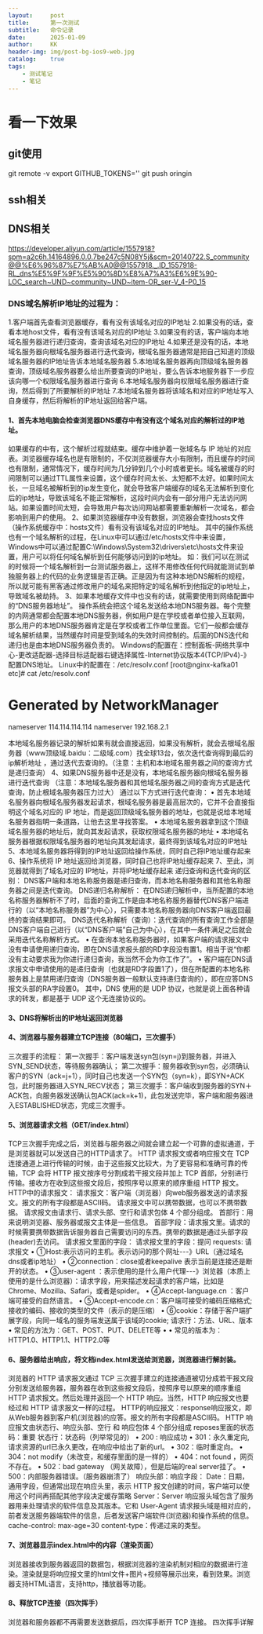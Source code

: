 ```yaml
---
layout:     post
title:      第一次测试
subtitle:   命令记录
date:       2025-01-09
author:     KK
header-img: img/post-bg-ios9-web.jpg
catalog: 	true
tags:
    - 测试笔记
    - 笔记
---
```

#  看一下效果
##  git使用
git remote -v
export GITHUB_TOKENS=''
git push oringin
## ssh相关

## DNS相关
https://developer.aliyun.com/article/1557918?spm=a2c6h.14164896.0.0.7be247c5N08Y5j&scm=20140722.S_community@@%E6%96%87%E7%AB%A0@@1557918._.ID_1557918-RL_dns%E5%9F%9F%E5%90%8D%E8%A7%A3%E6%9E%90-LOC_search~UND~community~UND~item-OR_ser-V_4-P0_15
### DNS域名解析IP地址的过程为：
1.客户端首先查看浏览器缓存，看有没有该域名对应的IP地址
2.如果没有的话，查看本地host文件，看有没有该域名对应的IP地址
3.如果没有的话，客户端向本地域名服务器进行递归查询，查询该域名对应的IP地址
4.如果还是没有的话，本地域名服务器向根域名服务器进行迭代查询，根域名服务器通常是把自己知道的顶级域名服务器的IP地址告诉本地域名服务器
5.本地域名服务器再向顶级域名服务器查询，顶级域名服务器要么给出所要查询的IP地址，要么告诉本地服务器下一步应该向哪一个权限域名服务器进行查询
6.本地域名服务器向权限域名服务器进行查询，然后得到了所要解析的IP地址
7.本地域名服务器将该域名和对应的IP地址写入自身缓存，然后将解析的IP地址返回给客户端。
#### 1、首先本地电脑会检查浏览器DNS缓存中有没有这个域名对应的解析过的IP地址。
如果缓存的中有，这个解析过程就结束。缓存中维护着一张域名与 IP 地址的对应表。浏览器缓存域名也是有限制的，不仅浏览器缓存大小有限制，而且缓存的时间也有限制，通常情况下，缓存时间为几分钟到几个小时或者更长。域名被缓存的时间限制可以通过TTL属性来设置，这个缓存时间太长、太短都不太好。如果时间太长，一旦域名被解析到的ip发生变化，就会导致客户端缓存的域名无法解析到变化后的ip地址，导致该域名不能正常解析，这段时间内会有一部分用户无法访问网站。如果设置时间太短，会导致用户每次访问网站都需要重新解析一次域名，都会影响到用户的使用。
2、如果浏览器缓存中没有数据，浏览器会查找hosts文件（操作系统缓存中：hosts文件）看有没有该域名对应的IP地址。
其中的操作系统也有一个域名解析的过程，在Linux中可以通过/etc/hosts文件中来设置，Windows中可以通过配置C:\Windows\System32\drivers\etc\hosts文件来设置，用户可以将任何域名解析到任何能够访问到的ip地址。
如：我们可以在测试的时候将一个域名解析到一台测试服务器上，这样不用修改任何代码就能测试到单独服务器上的代码的业务逻辑是否正确。正是因为有这种本地DNS解析的规程，所以就可能有黑客通过修改用户的域名来把特定的域名解析到他指定的ip地址上，导致域名被劫持。
3、如果本地缓存文件中也没有的话，就需要使用到网络配置中的“DNS服务器地址”。
操作系统会把这个域名发送给本地DNS服务器。每个完整的内网通常都会配置本地DNS服务器，例如用户是在学校或者单位接入互联网，那么用户的本地DNS服务器肯定是在学校或者工作单位里面。它们一般都会缓存域名解析结果，当然缓存时间是受到域名的失效时间控制的。后面的DNS迭代和递归也是由本地DNS服务器负责的。
Windows的配置在：控制面板-网络共享中心-更改适配器-选择目标适配器右键选择属性-Internet协议版本4(TCP/IPv4)-》配置DNS地址。
Linux中的配置在：/etc/resolv.conf
[root@nginx-kafka01 etc]# cat /etc/resolv.conf
# Generated by NetworkManager
nameserver 114.114.114.114
nameserver 192.168.2.1

本地域名服务器记录的解析如果有就会直接返回，如果没有解析，就会去根域名服务器（www顶级域.baidu：二级域.com）找全球13台，依次迭代查询得到最后的ip解析地址 ，通过迭代去查询的。（注意：主机和本地域名服务器之间的查询方式是递归查询）
4、如果DNS服务器中还是没有，本地域名服务器向根域名服务器进行迭代查询
（注意：本地域名服务器和其他域名服务器之间的查询方式是迭代查询，防止根域名服务器压力过大）
通过以下方式进行迭代查询：
• 首先本地域名服务器向根域名服务器发起请求，根域名服务器是最高层次的，它并不会直接指明这个域名对应的 IP 地址，而是返回顶级域名服务器的地址，也就是说给本地域名服务器指明一条道路，让他去这里寻找答案。
• 本地域名服务器拿到这个顶级域名服务器的地址后，就向其发起请求，获取权限域名服务器的地址
• 本地域名服务器根据权限域名服务器的地址向其发起请求，最终得到该域名对应的IP地址
5、本地域名服务器将得到的IP地址返回给操作系统，同时自己将IP地址缓存起来
6、操作系统将 IP 地址返回给浏览器，同时自己也将IP地址缓存起来
7、至此，浏览器就得到了域名对应的 IP地址，并将IP地址缓存起来
递归查询和迭代查询的区别：
DNS客户端和本地名称服务器是递归查询，而本地名称服务器和其他名称服务器之间是迭代查询。
DNS递归名称解析：
在DNS递归解析中，当所配置的本地名称服务器解析不了时，后面的查询工作是由本地名称服务器替代DNS客户端进行的（以“本地名称服务器”为中心），只需要本地名称服务器向DNS客户端返回最终的查询结果即可。
DNS迭代名称解析（查询）：迭代查询的所有查询工作全部是DNS客户端自己进行（以“DNS客户端”自己为中心），在其中一条件满足之后就会采用迭代名称解析方式。
• 在查询本地名称服务器时，如果客户端的请求报文中没有申请使用递归查询，即在DNS请求报头部的RD字段没有置1。相当于说“你都没有主动要求我为你进行递归查询，我当然不会为你工作了”。
• 客户端在DNS请求报文中申请使用的是递归查询（也就是RD字段置1了），但在所配置的本地名称服务器上是禁用递归查询（DNS服务器一般默认支持递归查询的），即在应答DNS报文头部的RA字段置0。
其中，DNS 使用的是 UDP 协议，也就是说上面各种请求的转发，都是基于 UDP 这个无连接协议的。



#### 3、DNS将解析出的IP地址返回浏览器
#### 4、浏览器与服务器建立TCP连接（80端口，三次握手）
三次握手的流程：
第一次握手：客户端发送syn包(syn=j)到服务器，并进入SYN_SEND状态，等待服务器确认；
第二次握手：服务器收到syn包，必须确认客户的SYN（ack=j+1），同时自己也发送一个SYN包（syn=k），即SYN+ACK包，此时服务器进入SYN_RECV状态；
第三次握手：客户端收到服务器的SYN＋ACK包，向服务器发送确认包ACK(ack=k+1)，此包发送完毕，客户端和服务器进入ESTABLISHED状态，完成三次握手。
#### 5、浏览器请求文档（GET/index.html）
TCP三次握手完成之后，浏览器与服务器之间就会建立起一个可靠的虚拟通道，于是浏览器就可以发送自己的HTTP请求了。
HTTP 请求报文或者响应报文在 TCP 连接通道上进行传输的时候，由于这些报文比较大，为了更容易和准确可靠的传输，TCP 会将 HTTP 报文按序号分割成若干报文段并加上 TCP 首部，分别进行传输。接收方在收到这些报文段后，按照序号以原来的顺序重组 HTTP 报文。
HTTP中的请求报文：
请求报文：客户端（浏览器）向web服务器发送的请求报文。报文的所有字段都是ASCII码。
请求报文中可以携带数据，也可以不携带数据。 请求报文由请求行、请求头部、空行和请求包体 4 个部分组成。
首部行：用来说明浏览器、服务器或报文主体是一些信息。
首部字段：请求报文里。请求的时候需要携带数据告诉服务器自己需要访问的东西。携带的数据是通过头部字段(header)去访问。
请求报文里面的字段：
请求报文里的字段：提问 requests: 请求报文
• ①Host:表示访问的主机。表示访问的那个网址---》URL（通过域名dns或者ip地址）
• ②connection：close或者keepalive 表示当前是连接还是断开的状态。
• ③user-agent ：表示使用的是什么用户代理---》浏览器（本质上使用的是什么浏览器）：请求字段，用来描述发起请求的客户端，比如是Chrome、Mozilla、Safari，或者是spider。
• ④Accept-language.cn ：客户端可接受的自然语言。
• ⑤Accept-encode.cn：客户端可接受的编码压缩格式;接收的编码、接收的类型的文件（表示的是压缩）
• ⑥cookie：存储于客户端扩展字段，向同一域名的服务端发送属于该域的cookie;
请求行：方法、URL、版本
• 常见的方法为：GET、POST、PUT、DELETE等
• 
• 常见的版本为：HTTP1.0、HTTP1.1、HTTP2.0等
#### 6、服务器给出响应，将文档index.html发送给浏览器，浏览器进行解封装。
浏览器的 HTTP 请求报文通过 TCP 三次握手建立的连接通道被切分成若干报文段分别发送给服务器，服务器在收到这些报文段后，按照序号以原来的顺序重组 HTTP 请求报文。然后处理并返回一个 HTTP 响应。当然，HTTP 响应报文也要经过和 HTTP 请求报文一样的过程。
HTTP的响应报文：response响应报文，即从Web服务器到客户机(浏览器)的应答。报文的所有字段都是ASCII码。
HTTP 响应报文由状态行、响应头部、空行 和 响应包体 4 个部分组成
reposes里面的状态码：重要
状态行：状态码（列举常见的）
• 200 :  响应成功 
• 301：永久重定向,请求资源的url已永久更改，在响应中给出了新的url。
• 302：临时重定向。
• 304：not modify（未改变，和缓存里面的是一样的）
• 404：not found ，网页不存在。
• 502：bad gateway （网关故障），但是后端的real server挂了。
• 500：内部服务器错误。（服务器崩溃了）
响应头部：响应字段：
Date：日期，通用字段，但通常出现在响应头里，表示 HTTP 报文创建的时间，客户端可以使用这个时间再搭配其他字段决定缓存策略
Server：Server 响应报头域包含了服务器用来处理请求的软件信息及其版本。它和 User-Agent 请求报头域是相对应的，前者发送服务器端软件的信息，后者发送客户端软件(浏览器)和操作系统的信息。
cache-control: max-age=30
content-type：传递过来的类型。
#### 7、浏览器显示index.html中的内容（渲染页面）
浏览器接收到服务器返回的数据包，根据浏览器的渲染机制对相应的数据进行渲染。渲染就是将响应报文里的html文件+图片+视频等展示出来，看到效果。浏览器支持HTML语言，支持http，播放器等功能。
#### 8、释放TCP连接（四次挥手）
浏览器和服务器都不再需要发送数据后，四次挥手断开 TCP 连接。
四次挥手详解

